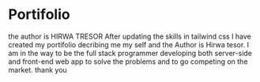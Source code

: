 # Portifolio
the author is HIRWA TRESOR 
After updating the skills in tailwind css I have created  my portifolio
decribing me my self and the Author is Hirwa tesor. I am in the way to be the 
full stack programmer developing both server-side and front-end web app
to solve the problems and to go competing on the market.
thank you
